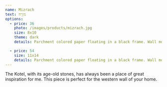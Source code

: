 ```yaml
---
name: Mizrach
text: מִזְרָח
options:
  - price: 36
    photo: /images/products/mizrach.jpg
    size: 8x10
    theme: dark
    details: Parchment colored paper floating in a black frame. Wall mount.

  - price: 54
    size: 11x14
    details: Parchment colored paper floating in a black frame. Wall mount.
---
```


The Kotel, with its age-old stones, has always been a place of great inspiration for me. This piece is perfect for the western wall of your home.